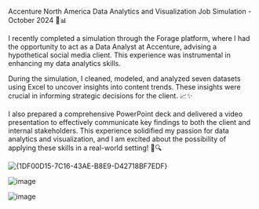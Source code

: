 Accenture North America Data Analytics and Visualization Job Simulation - October 2024 🎯📊

I recently completed a simulation through the Forage platform, where I had the opportunity to act as a Data Analyst at Accenture, advising a hypothetical social media client. This experience was instrumental in enhancing my data analytics skills.

During the simulation, I cleaned, modeled, and analyzed seven datasets using Excel to uncover insights into content trends. These insights were crucial in informing strategic decisions for the client. 📈✨

I also prepared a comprehensive PowerPoint deck and delivered a video presentation to effectively communicate key findings to both the client and internal stakeholders. This experience solidified my passion for data analytics and visualization, and I am excited about the possibility of applying these skills in a real-world setting! 🚀🔍


![{1DF00D15-7C16-43AE-B8E9-D42718BF7EDF}](https://github.com/user-attachments/assets/54218c93-a449-4959-b3a1-4e657639ff45)

![image](https://github.com/user-attachments/assets/0a20bf80-4428-457a-a12d-8e5e83b16d7d)

![image](https://github.com/user-attachments/assets/a83de02b-af52-473b-86ce-357e647fff0f)
